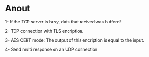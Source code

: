 # Anout

1- If the TCP server is busy, data that recived was bufferd!

2- TCP connection with TLS encription.

3- AES CERT mode: The output of this encription is equal to the input.

4- Send multi response on an UDP connection
